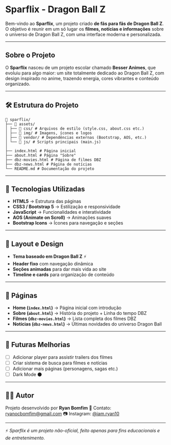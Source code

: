 # Sparflix - Dragon Ball Z

Bem-vindo ao **Sparflix**, um projeto criado **de fãs para fãs de Dragon Ball Z**.
O objetivo é reunir em um só lugar os **filmes, notícias e informações** sobre o universo de Dragon Ball Z, com uma interface moderna e personalizada.

---

## Sobre o Projeto
O **Sparflix** nasceu de um projeto escolar chamado **Besser Animes**, que evoluiu para algo maior:
um site totalmente dedicado ao Dragon Ball Z, com design inspirado no anime, trazendo energia, cores vibrantes e conteúdo organizado.

---

## 🛠️ Estrutura do Projeto
```plaintext
📂 sparflix/
├── 📂 assets/
│ ├── 📂 css/ # Arquivos de estilo (style.css, about.css etc.)
│ ├── 📂 img/ # Imagens, ícones e logos
│ ├── 📂 vendor/ # Dependências externas (Bootstrap, AOS, etc.)
│ └── 📂 js/ # Scripts principais (main.js)
│
├── index.html # Página inicial
├── about.html # Página "Sobre"
├── dbz-movies.html # Página de filmes DBZ
├── dbz-news.html # Página de notícias
└── README.md # Documentação do projeto
```


---

## 🚀 Tecnologias Utilizadas
- **HTML5** → Estrutura das páginas
- **CSS3 / Bootstrap 5** → Estilização e responsividade
- **JavaScript** → Funcionalidades e interatividade
- **AOS (Animate on Scroll)** → Animações suaves
- **Bootstrap Icons** → Ícones para navegação e seções

---

## 🎨 Layout e Design
- **Tema baseado em Dragon Ball Z** ⚡
- **Header fixo** com navegação dinâmica
- **Seções animadas** para dar mais vida ao site
- **Timeline e cards** para organização de conteúdo

---

## 📌 Páginas
- **Home (`index.html`)** → Página inicial com introdução
- **Sobre (`about.html`)** → História do projeto + Linha do tempo DBZ
- **Filmes (`dbz-movies.html`)** → Lista completa dos filmes DBZ
- **Notícias (`dbz-news.html`)** → Últimas novidades do universo Dragon Ball

---

## 🔮 Futuras Melhorias
- [ ] Adicionar player para assistir trailers dos filmes
- [ ] Criar sistema de busca para filmes e notícias
- [ ] Adicionar mais páginas (personagens, sagas etc.)
- [ ] Dark Mode 🌑

---

## 👨‍💻 Autor
Projeto desenvolvido por **Ryan Bomfim**
📧 Contato: [ryanocbomfim@gmail.com](mailto:ryanocbomfim@gmail.com)
📷 Instagram: [@iam.ryan10](https://www.instagram.com/iam.ryan10)

---

⚡ *Sparflix é um projeto não-oficial, feito apenas para fins educacionais e de entretenimento.*
